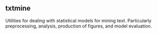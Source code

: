 ## txtmine

Utilities for dealing with statistical models for mining text. Particularly preprocessing, analysis, production of figures, and model evaluation.